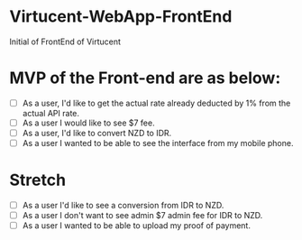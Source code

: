 # Virtucent-WebApp-FrontEnd
Initial of FrontEnd of Virtucent


# MVP of the Front-end are as below: 
- [ ] As a user, I'd like to get the actual rate already deducted by 1% from the actual API rate. 
- [ ] As a user I would like to see $7 fee. 
- [ ] As a user, I'd like to convert NZD to IDR. 
- [ ] As a user I wanted to be able to see the interface from my mobile phone.

# Stretch 
- [ ] As a user I'd like to see a conversion from IDR to NZD. 
- [ ] As a user I don't want to see admin $7 admin fee for IDR to NZD. 
- [ ] As a user I wanted to be able to upload my proof of payment. 

